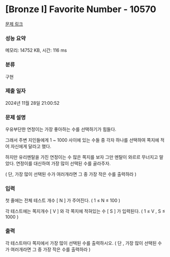 # [Bronze I] Favorite Number - 10570 

[문제 링크](https://www.acmicpc.net/problem/10570) 

### 성능 요약

메모리: 14752 KB, 시간: 116 ms

### 분류

구현

### 제출 일자

2024년 11월 28일 21:00:52

### 문제 설명

<p>우유부단한 연정이는 가장 좋아하는 수를 선택하기가 힘들다. </p>

<p>그래서 주변 지인들에게 1 ~ 1000 사이에 있는 수들 중 각자 하나를 선택하여 쪽지에 적어 자신에게 달라고 했다.</p>

<p>하지만 유리멘탈을 가진 연정이는 수 많은 쪽지를 보자 그만 멘탈이 와르르 무너지고 말았다. 연정이를 대신하여 가장 많이 선택된 수를 골라주자. </p>

<p> ( 단, 가장 많이 선택된 수가 여러개라면 그 중 가장 작은 수를 출력하라 )</p>

### 입력 

 <p>첫 줄에는 전체 테스트 개수 [ N ] 가 주어진다. ( 1 ≤ N ≤ 100 )</p>

<p>각 테스트에는 쪽지개수 [ V ] 와 각 쪽지에 적혀있는 수 [ S ] 가 입력된다. ( 1 ≤ V , S ≤ 1000 )</p>

### 출력 

 <p>각 테스트마다 쪽지에서 가장 많이 선택된 수를 출력하시오.  ( 단 , 가장 많이 선택된 수가 여러개라면 그 중 가장 작은 수를 출력하라 )</p>

